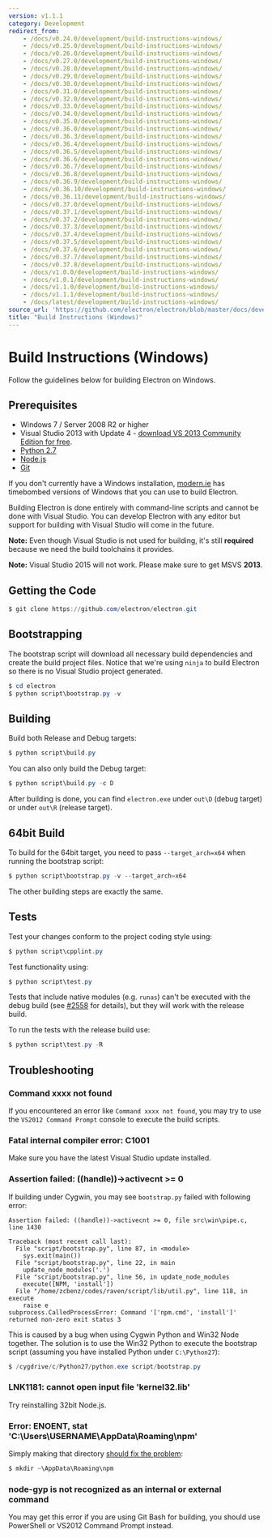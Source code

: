 ```yaml
---
version: v1.1.1
category: Development
redirect_from:
    - /docs/v0.24.0/development/build-instructions-windows/
    - /docs/v0.25.0/development/build-instructions-windows/
    - /docs/v0.26.0/development/build-instructions-windows/
    - /docs/v0.27.0/development/build-instructions-windows/
    - /docs/v0.28.0/development/build-instructions-windows/
    - /docs/v0.29.0/development/build-instructions-windows/
    - /docs/v0.30.0/development/build-instructions-windows/
    - /docs/v0.31.0/development/build-instructions-windows/
    - /docs/v0.32.0/development/build-instructions-windows/
    - /docs/v0.33.0/development/build-instructions-windows/
    - /docs/v0.34.0/development/build-instructions-windows/
    - /docs/v0.35.0/development/build-instructions-windows/
    - /docs/v0.36.0/development/build-instructions-windows/
    - /docs/v0.36.3/development/build-instructions-windows/
    - /docs/v0.36.4/development/build-instructions-windows/
    - /docs/v0.36.5/development/build-instructions-windows/
    - /docs/v0.36.6/development/build-instructions-windows/
    - /docs/v0.36.7/development/build-instructions-windows/
    - /docs/v0.36.8/development/build-instructions-windows/
    - /docs/v0.36.9/development/build-instructions-windows/
    - /docs/v0.36.10/development/build-instructions-windows/
    - /docs/v0.36.11/development/build-instructions-windows/
    - /docs/v0.37.0/development/build-instructions-windows/
    - /docs/v0.37.1/development/build-instructions-windows/
    - /docs/v0.37.2/development/build-instructions-windows/
    - /docs/v0.37.3/development/build-instructions-windows/
    - /docs/v0.37.4/development/build-instructions-windows/
    - /docs/v0.37.5/development/build-instructions-windows/
    - /docs/v0.37.6/development/build-instructions-windows/
    - /docs/v0.37.7/development/build-instructions-windows/
    - /docs/v0.37.8/development/build-instructions-windows/
    - /docs/v1.0.0/development/build-instructions-windows/
    - /docs/v1.0.1/development/build-instructions-windows/
    - /docs/v1.1.0/development/build-instructions-windows/
    - /docs/v1.1.1/development/build-instructions-windows/
    - /docs/latest/development/build-instructions-windows/
source_url: 'https://github.com/electron/electron/blob/master/docs/development/build-instructions-windows.md'
title: "Build Instructions (Windows)"
---
```


# Build Instructions (Windows)

Follow the guidelines below for building Electron on Windows.

## Prerequisites

* Windows 7 / Server 2008 R2 or higher
* Visual Studio 2013 with Update 4 - [download VS 2013 Community Edition for
  free](https://www.visualstudio.com/news/vs2013-community-vs).
* [Python 2.7](http://www.python.org/download/releases/2.7/)
* [Node.js](http://nodejs.org/download/)
* [Git](http://git-scm.com)

If you don't currently have a Windows installation,
[modern.ie](https://www.modern.ie/en-us/virtualization-tools#downloads)
has timebombed versions of Windows that you can use to build Electron.

Building Electron is done entirely with command-line scripts and cannot be done
with Visual Studio. You can develop Electron with any editor but support for
building with Visual Studio will come in the future.

**Note:** Even though Visual Studio is not used for building, it's still
**required** because we need the build toolchains it provides.

**Note:** Visual Studio 2015 will not work. Please make sure to get MSVS
**2013**.

## Getting the Code

```powershell
$ git clone https://github.com/electron/electron.git
```

## Bootstrapping

The bootstrap script will download all necessary build dependencies and create
the build project files. Notice that we're using `ninja` to build Electron so
there is no Visual Studio project generated.

```powershell
$ cd electron
$ python script\bootstrap.py -v
```

## Building

Build both Release and Debug targets:

```powershell
$ python script\build.py
```

You can also only build the Debug target:

```powershell
$ python script\build.py -c D
```

After building is done, you can find `electron.exe` under `out\D` (debug
target) or under `out\R` (release target).

## 64bit Build

To build for the 64bit target, you need to pass `--target_arch=x64` when running
the bootstrap script:

```powershell
$ python script\bootstrap.py -v --target_arch=x64
```

The other building steps are exactly the same.

## Tests

Test your changes conform to the project coding style using:

```powershell
$ python script\cpplint.py
```

Test functionality using:

```powershell
$ python script\test.py
```

Tests that include native modules (e.g. `runas`) can't be executed with the
debug build (see [#2558](https://github.com/electron/electron/issues/2558) for
details), but they will work with the release build.

To run the tests with the release build use:

```powershell
$ python script\test.py -R
```

## Troubleshooting

### Command xxxx not found

If you encountered an error like `Command xxxx not found`, you may try to use
the `VS2012 Command Prompt` console to execute the build scripts.

### Fatal internal compiler error: C1001

Make sure you have the latest Visual Studio update installed.

### Assertion failed: ((handle))->activecnt >= 0

If building under Cygwin, you may see `bootstrap.py` failed with following
error:

```
Assertion failed: ((handle))->activecnt >= 0, file src\win\pipe.c, line 1430

Traceback (most recent call last):
  File "script/bootstrap.py", line 87, in <module>
    sys.exit(main())
  File "script/bootstrap.py", line 22, in main
    update_node_modules('.')
  File "script/bootstrap.py", line 56, in update_node_modules
    execute([NPM, 'install'])
  File "/home/zcbenz/codes/raven/script/lib/util.py", line 118, in execute
    raise e
subprocess.CalledProcessError: Command '['npm.cmd', 'install']' returned non-zero exit status 3
```

This is caused by a bug when using Cygwin Python and Win32 Node together. The
solution is to use the Win32 Python to execute the bootstrap script (assuming
you have installed Python under `C:\Python27`):

```powershell
$ /cygdrive/c/Python27/python.exe script/bootstrap.py
```

### LNK1181: cannot open input file 'kernel32.lib'

Try reinstalling 32bit Node.js.

### Error: ENOENT, stat 'C:\Users\USERNAME\AppData\Roaming\npm'

Simply making that directory [should fix the problem](http://stackoverflow.com/a/25095327/102704):

```powershell
$ mkdir ~\AppData\Roaming\npm
```

### node-gyp is not recognized as an internal or external command

You may get this error if you are using Git Bash for building, you should use
PowerShell or VS2012 Command Prompt instead.
